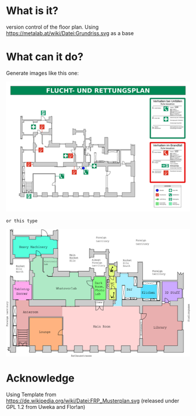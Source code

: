 # What is it?
version control of the floor plan. Using https://metalab.at/wiki/Datei:Grundriss.svg as a base

# What can it do?

Generate images like this one:

![Flucht- und Rettungsplan](rettungsplan.png)

    or this type

![Metalab Overview](floorplan.png)


# Acknowledge
Using Template from https://de.wikipedia.org/wiki/Datei:FRP_Musterplan.svg (released under GPL 1.2 from Uweka and Flor!an)
